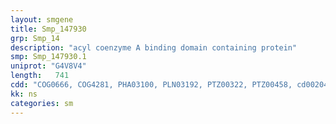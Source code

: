 ```yaml
---
layout: smgene
title: Smp_147930
grp: Smp_14
description: "acyl coenzyme A binding domain containing protein"
smp: Smp_147930.1
uniprot: "G4V8V4"
length:   741
cdd: "COG0666, COG4281, PHA03100, PLN03192, PTZ00322, PTZ00458, cd00204, cd00435, cl00221, cl02529, pfam00023, pfam00887, pfam12796, smart00248"
kk: ns
categories: sm
---
```

